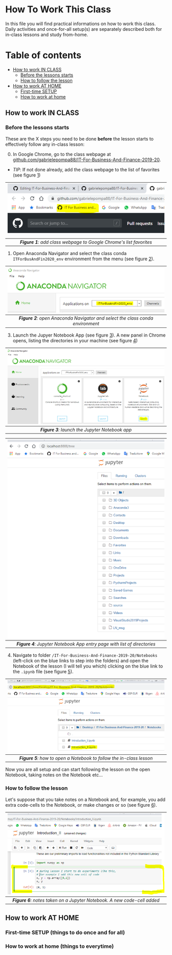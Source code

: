 # How To Work This Class 

In this file you will find practical informations on how to work this class. Daily activities and once-for-all setup(s) are separately described both for in-class lessons and study from-home.

# Table of contents
- [How to work IN CLASS](#class)
  - [Before the lessons starts](#before_class)
  - [How to follow the lesson](#during_class)
- [How to work AT HOME](#home)
  - [First-time SETUP](#home_setup)
  - [How to work at home](#wfh)

## How to work IN CLASS <a name="class"></a>

### Before the lessons starts <a name="before_class"></a>
These are the X steps you need to be done **before** the lesson starts to effectively follow any in-class lesson:

0. In Google Chrome, go to the class webpage at [github.com/gabrielepompa88/IT-For-Business-And-Finance-2019-20](https://github.com/gabrielepompa88/IT-For-Business-And-Finance-2019-20). 

  - *TIP*: If not done already, add the class webpage to the list of favorites (see figure [1](#add_bookmark))
    
  | ![](images/add_bookmark.PNG) <a name="add_bookmark"></a>| 
  |:--:| 
  | _**Figure 1**: add class webpage to Google Chrome's list favorites_ |
  
1. Open Anaconda Navigator and select the class conda `ITForBusAndFin2020_env` environment from the menu (see figure [2](#anaconda_nav_and_env)).

  | ![](images/anaconda_nav_and_env.PNG) <a name="anaconda_nav_and_env"></a>| 
  |:--:| 
  | _**Figure 2**: open Anaconda Navigator and select the class conda environment_ |

3. Launch the Jupyer Notebook App (see figure [3](#launch_jupyer_nb)). A new panel in Chrome opens, listing the directories in your machine (see figure [4](#dir_structure_machine))

  | ![](images/launch_jupyer_nb.PNG) <a name="launch_jupyer_nb"></a>| 
  |:--:| 
  | _**Figure 3**: launch the Jupyter Notebook app_ |

  | ![](images/dir_structure_machine.PNG) <a name="dir_structure_machine"></a>| 
  |:--:| 
  | _**Figure 4**: Jupyter Notebook App entry page with list of directories_ |

4. Navigate to folder `/IT-For-Business-And-Finance-2019-20/Notebooks` (left-click on the blue links to step into the folders) and open the Notebook of the lesson (I will tell you which) clicking on the blue link to the `.ipynb` file (see figure [5](#how_to_open_nb)). 

  | ![](images/how_to_open_nb.PNG) <a name="how_to_open_nb"></a>| 
  |:--:| 
  | _**Figure 5**: how to open a Notebook to follow the in-class lesson_ |

Now you are all setup and can start following the lesson on the open Notebook, taking notes on the Notebook etc...

### How to follow the lesson <a name="during_class"></a>
Let's suppose that you take notes on a Notebook and, for example, you add extra code-cells to the Notebook, or make changes or so (see figure [6](#how_to_take_notes)).

  | ![](images/how_to_take_notes.PNG) <a name="how_to_take_notes"></a>| 
  |:--:| 
  | _**Figure 6**: notes taken on a Jupyter Notebook. A new code-cell added_ |

## How to work AT HOME <a name="home"></a>

### First-time SETUP (things to do once and for all) <a name="home_setup"></a>

### How to work at home (things to everytime) <a name="wfh"></a>


